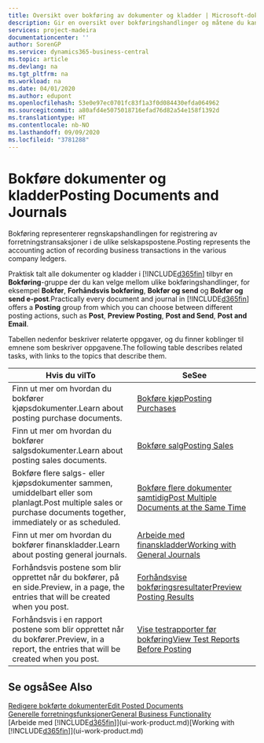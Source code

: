 ```yaml
---
title: Oversikt over bokføring av dokumenter og kladder | Microsoft-dokumentasjon
description: Gir en oversikt over bokføringshandlinger og måtene du kan bokføre dokumenter og kladder på.
services: project-madeira
documentationcenter: ''
author: SorenGP
ms.service: dynamics365-business-central
ms.topic: article
ms.devlang: na
ms.tgt_pltfrm: na
ms.workload: na
ms.date: 04/01/2020
ms.author: edupont
ms.openlocfilehash: 53e0e97ec0701fc83f1a3f0d084430efda064962
ms.sourcegitcommit: a80afd4e5075018716efad76d82a54e158f1392d
ms.translationtype: HT
ms.contentlocale: nb-NO
ms.lasthandoff: 09/09/2020
ms.locfileid: "3781288"
---
```

# <a name="posting-documents-and-journals"></a><span data-ttu-id="0edae-103">Bokføre dokumenter og kladder</span><span class="sxs-lookup"><span data-stu-id="0edae-103">Posting Documents and Journals</span></span>
<span data-ttu-id="0edae-104">Bokføring representerer regnskapshandlingen for registrering av forretningstransaksjoner i de ulike selskapspostene.</span><span class="sxs-lookup"><span data-stu-id="0edae-104">Posting represents the accounting action of recording business transactions in the various company ledgers.</span></span>

<span data-ttu-id="0edae-105">Praktisk talt alle dokumenter og kladder i [!INCLUDE[d365fin](includes/d365fin_md.md)] tilbyr en **Bokføring**-gruppe der du kan velge mellom ulike bokføringshandlinger, for eksempel **Bokfør**, **Forhåndsvis bokføring**, **Bokfør og send** og **Bokfør og send e-post**.</span><span class="sxs-lookup"><span data-stu-id="0edae-105">Practically every document and journal in [!INCLUDE[d365fin](includes/d365fin_md.md)] offers a **Posting** group from which you can choose between different posting actions, such as **Post**, **Preview Posting**, **Post and Send**, **Post and Email**.</span></span>

<span data-ttu-id="0edae-106">Tabellen nedenfor beskriver relaterte oppgaver, og du finner koblinger til emnene som beskriver oppgavene.</span><span class="sxs-lookup"><span data-stu-id="0edae-106">The following table describes related tasks, with links to the topics that describe them.</span></span>

| <span data-ttu-id="0edae-107">Hvis du vil</span><span class="sxs-lookup"><span data-stu-id="0edae-107">To</span></span> | <span data-ttu-id="0edae-108">Se</span><span class="sxs-lookup"><span data-stu-id="0edae-108">See</span></span> |
| --- | --- |
| <span data-ttu-id="0edae-109">Finn ut mer om hvordan du bokfører kjøpsdokumenter.</span><span class="sxs-lookup"><span data-stu-id="0edae-109">Learn about posting purchase documents.</span></span> |[<span data-ttu-id="0edae-110">Bokføre kjøp</span><span class="sxs-lookup"><span data-stu-id="0edae-110">Posting Purchases</span></span>](ui-post-purchases.md) |
| <span data-ttu-id="0edae-111">Finn ut mer om hvordan du bokfører salgsdokumenter.</span><span class="sxs-lookup"><span data-stu-id="0edae-111">Learn about posting sales documents.</span></span> |[<span data-ttu-id="0edae-112">Bokføre salg</span><span class="sxs-lookup"><span data-stu-id="0edae-112">Posting Sales</span></span>](ui-post-sales.md) |
| <span data-ttu-id="0edae-113">Bokføre flere salgs- eller kjøpsdokumenter sammen, umiddelbart eller som planlagt.</span><span class="sxs-lookup"><span data-stu-id="0edae-113">Post multiple sales or purchase documents together, immediately or as scheduled.</span></span>|[<span data-ttu-id="0edae-114">Bokføre flere dokumenter samtidig</span><span class="sxs-lookup"><span data-stu-id="0edae-114">Post Multiple Documents at the Same Time</span></span>](ui-batch-posting.md)|
| <span data-ttu-id="0edae-115">Finn ut mer om hvordan du bokfører finanskladder.</span><span class="sxs-lookup"><span data-stu-id="0edae-115">Learn about posting general journals.</span></span> |[<span data-ttu-id="0edae-116">Arbeide med finanskladder</span><span class="sxs-lookup"><span data-stu-id="0edae-116">Working with General Journals</span></span>](ui-work-general-journals.md) |
| <span data-ttu-id="0edae-117">Forhåndsvis postene som blir opprettet når du bokfører, på en side.</span><span class="sxs-lookup"><span data-stu-id="0edae-117">Preview, in a page, the entries that will be created when you post.</span></span> |[<span data-ttu-id="0edae-118">Forhåndsvise bokføringsresultater</span><span class="sxs-lookup"><span data-stu-id="0edae-118">Preview Posting Results</span></span>](ui-how-preview-post-results.md) |
| <span data-ttu-id="0edae-119">Forhåndsvis i en rapport postene som blir opprettet når du bokfører.</span><span class="sxs-lookup"><span data-stu-id="0edae-119">Preview, in a report, the entries that will be created when you post.</span></span> |[<span data-ttu-id="0edae-120">Vise testrapporter før bokføring</span><span class="sxs-lookup"><span data-stu-id="0edae-120">View Test Reports Before Posting</span></span>](ui-how-view-test-reports-posting.md) |

## <a name="see-also"></a><span data-ttu-id="0edae-121">Se også</span><span class="sxs-lookup"><span data-stu-id="0edae-121">See Also</span></span>
[<span data-ttu-id="0edae-122">Redigere bokførte dokumenter</span><span class="sxs-lookup"><span data-stu-id="0edae-122">Edit Posted Documents</span></span>](across-edit-posted-document.md)  
[<span data-ttu-id="0edae-123">Generelle forretningsfunksjoner</span><span class="sxs-lookup"><span data-stu-id="0edae-123">General Business Functionality</span></span>](ui-across-business-areas.md)  
<span data-ttu-id="0edae-124">[Arbeide med [!INCLUDE[d365fin](includes/d365fin_md.md)]](ui-work-product.md)</span><span class="sxs-lookup"><span data-stu-id="0edae-124">[Working with [!INCLUDE[d365fin](includes/d365fin_md.md)]](ui-work-product.md)</span></span>
